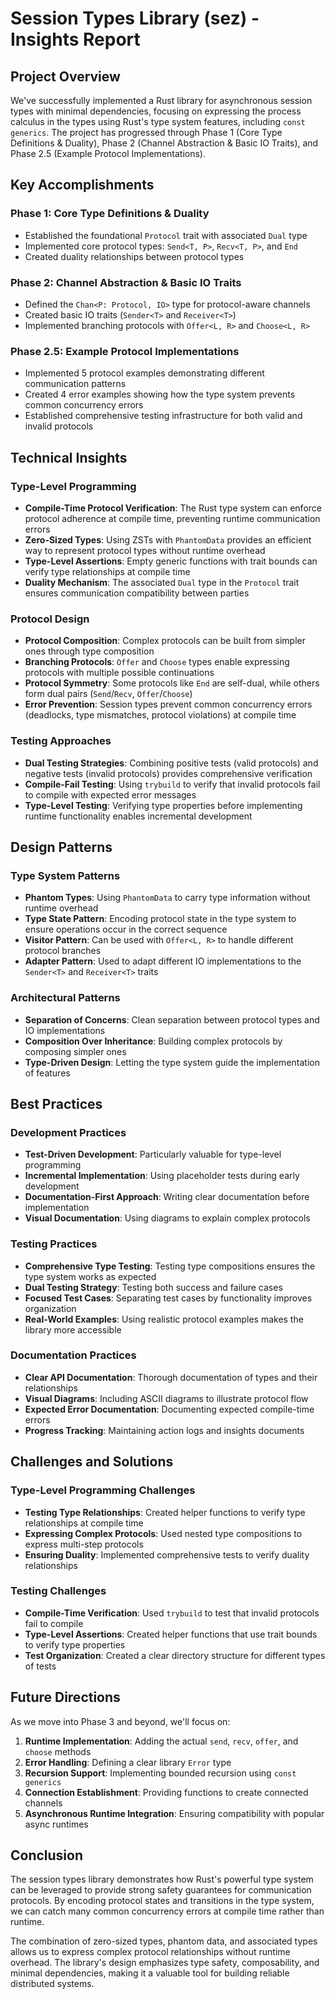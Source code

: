 # Session Types Library (sez) - Insights Report

## Project Overview

We've successfully implemented a Rust library for asynchronous session types with minimal dependencies, focusing on expressing the process calculus in the types using Rust's type system features, including `const generics`. The project has progressed through Phase 1 (Core Type Definitions & Duality), Phase 2 (Channel Abstraction & Basic IO Traits), and Phase 2.5 (Example Protocol Implementations).

## Key Accomplishments

### Phase 1: Core Type Definitions & Duality
- Established the foundational `Protocol` trait with associated `Dual` type
- Implemented core protocol types: `Send<T, P>`, `Recv<T, P>`, and `End`
- Created duality relationships between protocol types

### Phase 2: Channel Abstraction & Basic IO Traits
- Defined the `Chan<P: Protocol, IO>` type for protocol-aware channels
- Created basic IO traits (`Sender<T>` and `Receiver<T>`)
- Implemented branching protocols with `Offer<L, R>` and `Choose<L, R>`

### Phase 2.5: Example Protocol Implementations
- Implemented 5 protocol examples demonstrating different communication patterns
- Created 4 error examples showing how the type system prevents common concurrency errors
- Established comprehensive testing infrastructure for both valid and invalid protocols

## Technical Insights

### Type-Level Programming
- **Compile-Time Protocol Verification**: The Rust type system can enforce protocol adherence at compile time, preventing runtime communication errors
- **Zero-Sized Types**: Using ZSTs with `PhantomData` provides an efficient way to represent protocol types without runtime overhead
- **Type-Level Assertions**: Empty generic functions with trait bounds can verify type relationships at compile time
- **Duality Mechanism**: The associated `Dual` type in the `Protocol` trait ensures communication compatibility between parties

### Protocol Design
- **Protocol Composition**: Complex protocols can be built from simpler ones through type composition
- **Branching Protocols**: `Offer` and `Choose` types enable expressing protocols with multiple possible continuations
- **Protocol Symmetry**: Some protocols like `End` are self-dual, while others form dual pairs (`Send`/`Recv`, `Offer`/`Choose`)
- **Error Prevention**: Session types prevent common concurrency errors (deadlocks, type mismatches, protocol violations) at compile time

### Testing Approaches
- **Dual Testing Strategies**: Combining positive tests (valid protocols) and negative tests (invalid protocols) provides comprehensive verification
- **Compile-Fail Testing**: Using `trybuild` to verify that invalid protocols fail to compile with expected error messages
- **Type-Level Testing**: Verifying type properties before implementing runtime functionality enables incremental development

## Design Patterns

### Type System Patterns
- **Phantom Types**: Using `PhantomData` to carry type information without runtime overhead
- **Type State Pattern**: Encoding protocol state in the type system to ensure operations occur in the correct sequence
- **Visitor Pattern**: Can be used with `Offer<L, R>` to handle different protocol branches
- **Adapter Pattern**: Used to adapt different IO implementations to the `Sender<T>` and `Receiver<T>` traits

### Architectural Patterns
- **Separation of Concerns**: Clean separation between protocol types and IO implementations
- **Composition Over Inheritance**: Building complex protocols by composing simpler ones
- **Type-Driven Design**: Letting the type system guide the implementation of features

## Best Practices

### Development Practices
- **Test-Driven Development**: Particularly valuable for type-level programming
- **Incremental Implementation**: Using placeholder tests during early development
- **Documentation-First Approach**: Writing clear documentation before implementation
- **Visual Documentation**: Using diagrams to explain complex protocols

### Testing Practices
- **Comprehensive Type Testing**: Testing type compositions ensures the type system works as expected
- **Dual Testing Strategy**: Testing both success and failure cases
- **Focused Test Cases**: Separating test cases by functionality improves organization
- **Real-World Examples**: Using realistic protocol examples makes the library more accessible

### Documentation Practices
- **Clear API Documentation**: Thorough documentation of types and their relationships
- **Visual Diagrams**: Including ASCII diagrams to illustrate protocol flow
- **Expected Error Documentation**: Documenting expected compile-time errors
- **Progress Tracking**: Maintaining action logs and insights documents

## Challenges and Solutions

### Type-Level Programming Challenges
- **Testing Type Relationships**: Created helper functions to verify type relationships at compile time
- **Expressing Complex Protocols**: Used nested type compositions to express multi-step protocols
- **Ensuring Duality**: Implemented comprehensive tests to verify duality relationships

### Testing Challenges
- **Compile-Time Verification**: Used `trybuild` to test that invalid protocols fail to compile
- **Type-Level Assertions**: Created helper functions that use trait bounds to verify type properties
- **Test Organization**: Created a clear directory structure for different types of tests

## Future Directions

As we move into Phase 3 and beyond, we'll focus on:

1. **Runtime Implementation**: Adding the actual `send`, `recv`, `offer`, and `choose` methods
2. **Error Handling**: Defining a clear library `Error` type
3. **Recursion Support**: Implementing bounded recursion using `const generics`
4. **Connection Establishment**: Providing functions to create connected channels
5. **Asynchronous Runtime Integration**: Ensuring compatibility with popular async runtimes

## Conclusion

The session types library demonstrates how Rust's powerful type system can be leveraged to provide strong safety guarantees for communication protocols. By encoding protocol states and transitions in the type system, we can catch many common concurrency errors at compile time rather than runtime.

The combination of zero-sized types, phantom data, and associated types allows us to express complex protocol relationships without runtime overhead. The library's design emphasizes type safety, composability, and minimal dependencies, making it a valuable tool for building reliable distributed systems.